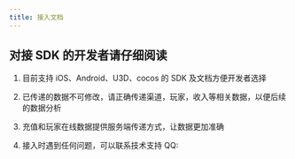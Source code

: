 ```yaml
---
title: 接入文档
---
```



## 对接 SDK 的开发者请仔细阅读

1. 目前支持 iOS、Android、U3D、cocos 的 SDK 及文档方便开发者选择

2. 已传递的数据不可修改，请正确传递渠道，玩家，收入等相关数据，以便后续的数据分析

3. 充值和玩家在线数据提供服务端传递方式，让数据更加准确

4. 接入时遇到任何问题，可以联系技术支持 QQ: <Data field="tapdb.support.QQ"/>
